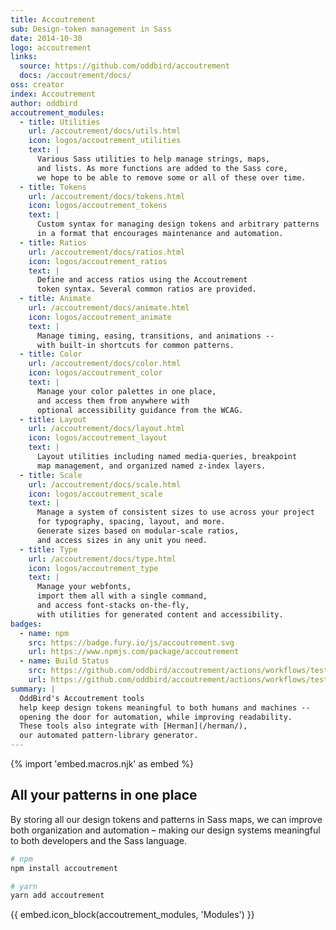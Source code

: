```yaml
---
title: Accoutrement
sub: Design-token management in Sass
date: 2014-10-30
logo: accoutrement
links:
  source: https://github.com/oddbird/accoutrement
  docs: /accoutrement/docs/
oss: creator
index: Accoutrement
author: oddbird
accoutrement_modules:
  - title: Utilities
    url: /accoutrement/docs/utils.html
    icon: logos/accoutrement_utilities
    text: |
      Various Sass utilities to help manage strings, maps,
      and lists. As more functions are added to the Sass core,
      we hope to be able to remove some or all of these over time.
  - title: Tokens
    url: /accoutrement/docs/tokens.html
    icon: logos/accoutrement_tokens
    text: |
      Custom syntax for managing design tokens and arbitrary patterns
      in a format that encourages maintenance and automation.
  - title: Ratios
    url: /accoutrement/docs/ratios.html
    icon: logos/accoutrement_ratios
    text: |
      Define and access ratios using the Accoutrement
      token syntax. Several common ratios are provided.
  - title: Animate
    url: /accoutrement/docs/animate.html
    icon: logos/accoutrement_animate
    text: |
      Manage timing, easing, transitions, and animations --
      with built-in shortcuts for common patterns.
  - title: Color
    url: /accoutrement/docs/color.html
    icon: logos/accoutrement_color
    text: |
      Manage your color palettes in one place,
      and access them from anywhere with
      optional accessibility guidance from the WCAG.
  - title: Layout
    url: /accoutrement/docs/layout.html
    icon: logos/accoutrement_layout
    text: |
      Layout utilities including named media-queries, breakpoint
      map management, and organized named z-index layers.
  - title: Scale
    url: /accoutrement/docs/scale.html
    icon: logos/accoutrement_scale
    text: |
      Manage a system of consistent sizes to use across your project
      for typography, spacing, layout, and more.
      Generate sizes based on modular-scale ratios,
      and access sizes in any unit you need.
  - title: Type
    url: /accoutrement/docs/type.html
    icon: logos/accoutrement_type
    text: |
      Manage your webfonts,
      import them all with a single command,
      and access font-stacks on-the-fly,
      with utilities for generated content and accessibility.
badges:
  - name: npm
    src: https://badge.fury.io/js/accoutrement.svg
    url: https://www.npmjs.com/package/accoutrement
  - name: Build Status
    src: https://github.com/oddbird/accoutrement/actions/workflows/test.yml/badge.svg
    url: https://github.com/oddbird/accoutrement/actions/workflows/test.yml
summary: |
  OddBird's Accoutrement tools
  help keep design tokens meaningful to both humans and machines --
  opening the door for automation, while improving readability.
  These tools also integrate with [Herman](/herman/),
  our automated pattern-library generator.
---
```


{% import 'embed.macros.njk' as embed %}

## All your patterns in one place

By storing all our design tokens and patterns in Sass maps, we can
improve both organization and automation – making our design systems
meaningful to both developers and the Sass language.

```bash
# npm
npm install accoutrement

# yarn
yarn add accoutrement
```

{{ embed.icon_block(accoutrement_modules, 'Modules') }}
